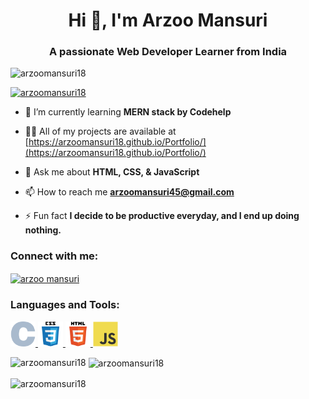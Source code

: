 <h1 align="center">Hi 👋, I'm Arzoo Mansuri</h1>
<h3 align="center">A passionate Web Developer Learner from India</h3>

<p align="left"> <img src="https://komarev.com/ghpvc/?username=arzoomansuri18&label=Profile%20views&color=0e75b6&style=flat" alt="arzoomansuri18" /> </p>

<p align="left"> <a href="https://github.com/ryo-ma/github-profile-trophy"><img src="https://github-profile-trophy.vercel.app/?username=arzoomansuri18" alt="arzoomansuri18" /></a> </p>

- 🌱 I’m currently learning **MERN stack by Codehelp**

- 👨‍💻 All of my projects are available at [https://arzoomansuri18.github.io/Portfolio/](https://arzoomansuri18.github.io/Portfolio/)

- 💬 Ask me about **HTML, CSS, & JavaScript**

- 📫 How to reach me **arzoomansuri45@gmail.com**

- ⚡ Fun fact **I decide to be productive everyday, and I end up doing nothing.**

<h3 align="left">Connect with me:</h3>
<p align="left">
<a href="https://linkedin.com/in/arzoo mansuri" target="blank"><img align="center" src="https://raw.githubusercontent.com/rahuldkjain/github-profile-readme-generator/master/src/images/icons/Social/linked-in-alt.svg" alt="arzoo mansuri" height="30" width="40" /></a>
</p>

<h3 align="left">Languages and Tools:</h3>
<p align="left"> <a href="https://www.cprogramming.com/" target="_blank" rel="noreferrer"> <img src="https://raw.githubusercontent.com/devicons/devicon/master/icons/c/c-original.svg" alt="c" width="40" height="40"/> </a> <a href="https://www.w3schools.com/css/" target="_blank" rel="noreferrer"> <img src="https://raw.githubusercontent.com/devicons/devicon/master/icons/css3/css3-original-wordmark.svg" alt="css3" width="40" height="40"/> </a> <a href="https://www.w3.org/html/" target="_blank" rel="noreferrer"> <img src="https://raw.githubusercontent.com/devicons/devicon/master/icons/html5/html5-original-wordmark.svg" alt="html5" width="40" height="40"/> </a> <a href="https://developer.mozilla.org/en-US/docs/Web/JavaScript" target="_blank" rel="noreferrer"> <img src="https://raw.githubusercontent.com/devicons/devicon/master/icons/javascript/javascript-original.svg" alt="javascript" width="40" height="40"/> </a> </p>

<p><img align="left" src="https://github-readme-stats.vercel.app/api/top-langs?username=arzoomansuri18&show_icons=true&locale=en&layout=compact" alt="arzoomansuri18" /></p>

<p>&nbsp;<img align="center" src="https://github-readme-stats.vercel.app/api?username=arzoomansuri18&show_icons=true&locale=en" alt="arzoomansuri18" /></p>

<p><img align="center" src="https://github-readme-streak-stats.herokuapp.com/?user=arzoomansuri18&" alt="arzoomansuri18" /></p>

